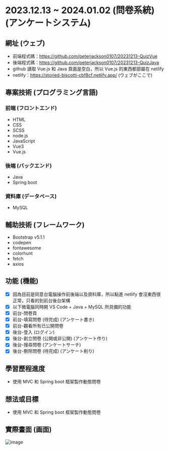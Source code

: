 # 2023.12.13 ~ 2024.01.02 (問卷系統) (アンケートシステム)

## 網址 (ウェブ)
* 前端程式碼：https://github.com/peterjackson0107/20231213-QuizVue
* 後端程式碼：https://github.com/peterjackson0107/20231213-QuizJava
* github 讀取 Vue.js 和 Java 頁面是空白，所以 Vue.js 的東西都部屬在 netlify
* netlify：https://storied-biscotti-cbf8cf.netlify.app/ (ウェブがここで)

## 專案技術 (プログラミング言語)
### 前端 (フロントエンド)
- HTML
- CSS
- SCSS
- node.js
- JavaScript
- Vue3
- Vue.js
### 後端 (バックエンド)
- Java
- Spring boot

### 資料庫 (データベース)
- MySQL

## 輔助技術 (フレームワーク)
- Bootstrap v5.1.1
- codepen
- fontawesome
- colorhunt
- fetch
- axios

## 功能 (機能)
- [x] 因為目前是同意台電腦操作前後端以及資料庫，所以點進 netlify 會沒東西很正常，只看的到前台後台架構
- [x] 以下微電腦同時開 VS Code + Java + MySQL 所具備的功能
- [x] 前台-問卷頁
- [x] 前台-填寫問卷 (待完成) (アンケート書き)
- [x] 前台-觀看所有已公開問卷
- [x] 後台-登入 (ログイン)
- [x] 後台-創立問卷 (公開或非公開) (アンケート作り)
- [x] 後台-搜尋問卷 (アンケートサーチ)
- [x] 後台-刪除問卷 (待完成) (アンケート削り)

## 學習歷程進度
* 使用 MVC 和 Spring boot 框架製作動態問卷

## 想法或目標
* 使用 MVC 和 Spring boot 框架製作動態問卷

## 實際畫面 (画面)

![image](https://github.com/peterjackson0107/20231213-QuizVue/assets/151004314/16f856eb-2ddc-4965-9fc3-5580f4c2bf04)

